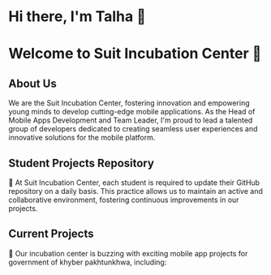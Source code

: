 # Hi there, I'm Talha 👋

# Welcome to Suit Incubation Center 👋

## About Us
We are the Suit Incubation Center, fostering innovation and empowering young minds to develop cutting-edge mobile applications. As the Head of Mobile Apps Development and Team Leader, I'm proud to lead a talented group of developers dedicated to creating seamless user experiences and innovative solutions for the mobile platform.

## Student Projects Repository
📅 At Suit Incubation Center, each student is required to update their GitHub repository on a daily basis. This practice allows us to maintain an active and collaborative environment, fostering continuous improvements in our projects.

## Current Projects
🚀 Our incubation center is buzzing with exciting mobile app projects for government of khyber pakhtunkhwa, including:



